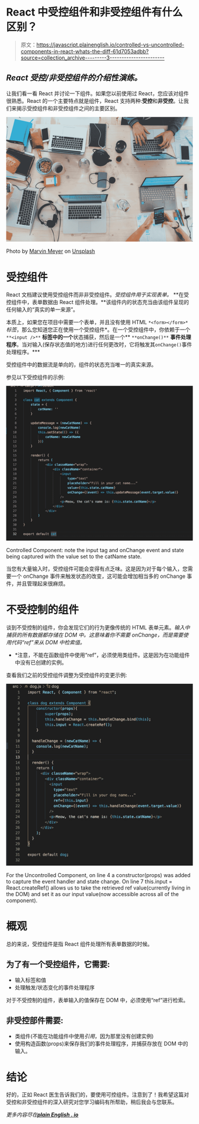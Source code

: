 # React 中受控组件和非受控组件有什么区别？

> 原文：<https://javascript.plainenglish.io/controlled-vs-uncontrolled-components-in-react-whats-the-diff-61d7053adbb?source=collection_archive---------3----------------------->

## *React 受控/非受控组件的介绍性演练。*

让我们看一看 React 并讨论一下组件。如果您以前使用过 React，您应该对组件很熟悉。React 的一个主要特点就是组件，React 支持两种:**受控**和**非受控**。让我们来揭示受控组件和非受控组件之间的主要区别。

![](img/dd70bd5d5a8f98bd3857957fe6f8b270.png)

Photo by [Marvin Meyer](https://unsplash.com/@marvelous?utm_source=medium&utm_medium=referral) on [Unsplash](https://unsplash.com?utm_source=medium&utm_medium=referral)

# **受控组件**

React 文档建议使用受控组件而非非受控组件。*受控组件用于实现表单。* **在受控组件中，表单数据由 React 组件处理。**该组件内的状态充当由该组件呈现的任何输入的“真实的单一来源”。

本质上，如果您在项目中需要一个表单，并且没有使用 HTML `*<form></form>*` *标签*，那么您知道您正在使用一个受控组件*。在一个受控组件中，你依赖于一个 `**<input />**` **标签中的一个**状态捕获，然后是一个** `**onChange()**` **事件处理程序**。当对输入(保存状态值的地方)进行任何更改时，它将触发其`onChange()`事件处理程序。***

受控组件中的数据流是单向的，组件的状态充当唯一的真实来源。

参见以下受控组件的示例:

![](img/eaffc35c7696aa8302e70f550ce2fac2.png)

Controlled Component: note the input tag and onChange event and state being captured with the value set to the catName state.

当您有大量输入时，受控组件可能会变得有点乏味。这是因为对于每个输入，您需要一个 onChange 事件来触发状态的改变，这可能会增加相当多的 onChange 事件，并且管理起来很麻烦。

# 不受控制的组件

谈到不受控制的组件，你会发现它们的行为更像传统的 HTML 表单元素。*输入中捕获的所有数据都存储在 DOM 中。这意味着你不需要 onChange，而是需要使用代码“ref”来从 DOM 中检索值。*

*   *注意，不能在函数组件中使用“ref”，必须使用类组件。这是因为在功能组件中没有已创建的实例。

查看我们之前的受控组件调整为受控组件的变更示例:

![](img/9518bf64f6e965c4885ef551d05d0923.png)

For the Uncontrolled Component, on line 4 a constructor(props) was added to capture the event handler and state change. On line 7 this.input = React.createRef() allows us to take the retrieved ref value(currently living in the DOM) and set it as our input value(now accessible across all of the component).

# 概观

总的来说，受控组件是指 React 组件处理所有表单数据的时候。

## **为了有一个受控组件，它需要:**

*   输入标签和值
*   处理触发/状态变化的事件处理程序

对于不受控制的组件，表单输入的值保存在 DOM 中，必须使用“ref”进行检索。

## **非受控部件需要:**

*   类组件(不能在功能组件中使用*引用*，因为那里没有创建实例)
*   使用构造函数(props)来保存我们的事件处理程序，并捕获存放在 DOM 中的输入。

# 结论

好的，正如 React 医生告诉我们的，要使用可控组件。注意到了！我希望这篇对受控和非受控组件的深入研究对您学习编码有所帮助，稍后我会与您联系。

*更多内容尽在*[***plain English . io***](http://plainenglish.io)